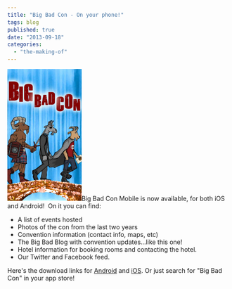 ```yaml
---
title: "Big Bad Con - On your phone!"
tags: blog
published: true
date: "2013-09-18"
categories: 
  - "the-making-of"
---
```


[![splash-640x1136](/images/splash-640x1136-169x300.jpg)](http://www.bigbadcon.com/wp-content/uploads/2013/09/splash-640x1136.jpg)Big Bad Con Mobile is now available, for both iOS and Android!  On it you can find:

- A list of events hosted
- Photos of the con from the last two years
- Convention information (contact info, maps, etc)
- The Big Bad Blog with convention updates...like this one!
- Hotel information for booking rooms and contacting the hotel.
- Our Twitter and Facebook feed.

Here's the download links for [Android](https://play.google.com/store/apps/details?id=com.conduit.app_4bb67cca528f407a84547405fcdbef8d.app&hl=en) and [iOS](https://itunes.apple.com/us/app/big-bad-con/id702959781?mt=8&ign-mpt=uo%3D4). Or just search for "Big Bad Con" in your app store!
